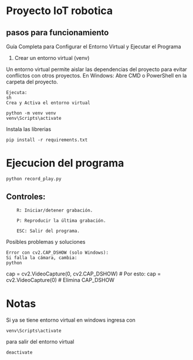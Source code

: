 # Proyecto IoT robotica

## pasos para funcionamiento

Guía Completa para Configurar el Entorno Virtual y Ejecutar el Programa
1. Crear un entorno virtual (venv)

Un entorno virtual permite aislar las dependencias del proyecto para evitar conflictos con otros proyectos.
En Windows:
    Abre CMD o PowerShell en la carpeta del proyecto.

    Ejecuta:
    sh
    Crea y Activa el entorno virtual
```
python -m venv venv
venv\Scripts\activate
```
Instala las librerias
```
pip install -r requirements.txt
```

# Ejecucion del programa

```
python record_play.py
```

## Controles:

        R: Iniciar/detener grabación.

        P: Reproducir la última grabación.

        ESC: Salir del programa.

 Posibles problemas y soluciones

    Error con cv2.CAP_DSHOW (solo Windows):
    Si falla la cámara, cambia:
    python

cap = cv2.VideoCapture(0, cv2.CAP_DSHOW)  # Por esto:
cap = cv2.VideoCapture(0)  # Elimina CAP_DSHOW

# Notas
Si ya se tiene entorno virtual en windows ingresa con
```
venv\Scripts\activate
```
para salir del entorno virtual
```
deactivate
```
